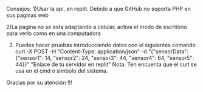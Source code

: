 Consejos:
1)Usar la api, en replit. Debido a que GitHub no soporta PHP en sus paginas web

2)La pagina no se esta adaptando a celular, activa el modo de escritorio para verlo como en una computadora

3) Puedes hacer pruebas introducciendo datos con el siguientes comando
curl -X POST -H "Content-Type: application/json" -d "{\"sensorData\": {\"sensor1\": 14, \"sensor2\": 24, \"sensor3\": 44, \"sensor4\": 64, \"sensor5\": 44}}" "Enlace de tu servidor en replit"
Nota. Ten encuenta que el curl se usa en el cmd o simbolo del sistema.


Gracias por su atención !!!
